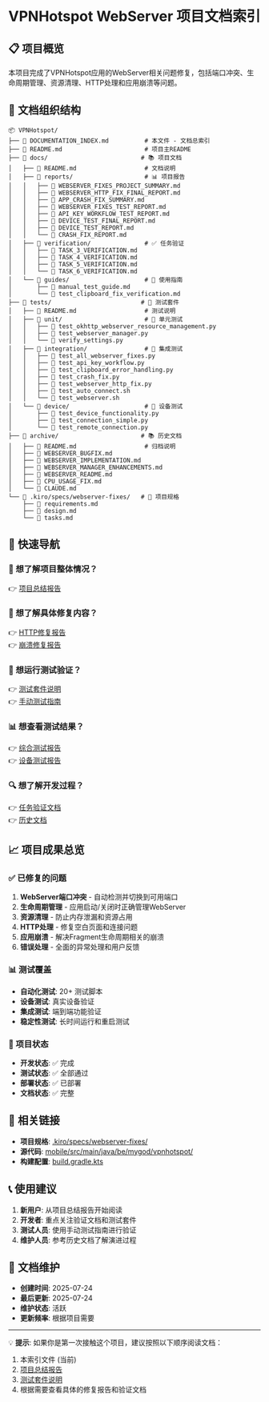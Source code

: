 # VPNHotspot WebServer 项目文档索引

## 📋 项目概览

本项目完成了VPNHotspot应用的WebServer相关问题修复，包括端口冲突、生命周期管理、资源清理、HTTP处理和应用崩溃等问题。

## 📁 文档组织结构

```
📦 VPNHotspot/
├── 📄 DOCUMENTATION_INDEX.md          # 本文件 - 文档总索引
├── 📄 README.md                       # 项目主README
├── 📂 docs/                          # 📚 项目文档
│   ├── 📄 README.md                   # 文档说明
│   ├── 📂 reports/                    # 📊 项目报告
│   │   ├── 📄 WEBSERVER_FIXES_PROJECT_SUMMARY.md
│   │   ├── 📄 WEBSERVER_HTTP_FIX_FINAL_REPORT.md
│   │   ├── 📄 APP_CRASH_FIX_SUMMARY.md
│   │   ├── 📄 WEBSERVER_FIXES_TEST_REPORT.md
│   │   ├── 📄 API_KEY_WORKFLOW_TEST_REPORT.md
│   │   ├── 📄 DEVICE_TEST_FINAL_REPORT.md
│   │   ├── 📄 DEVICE_TEST_REPORT.md
│   │   └── 📄 CRASH_FIX_REPORT.md
│   ├── 📂 verification/               # ✅ 任务验证
│   │   ├── 📄 TASK_3_VERIFICATION.md
│   │   ├── 📄 TASK_4_VERIFICATION.md
│   │   ├── 📄 TASK_5_VERIFICATION.md
│   │   └── 📄 TASK_6_VERIFICATION.md
│   └── 📂 guides/                     # 📖 使用指南
│       ├── 📄 manual_test_guide.md
│       └── 📄 test_clipboard_fix_verification.md
├── 📂 tests/                         # 🧪 测试套件
│   ├── 📄 README.md                   # 测试说明
│   ├── 📂 unit/                       # 🔧 单元测试
│   │   ├── 📄 test_okhttp_webserver_resource_management.py
│   │   ├── 📄 test_webserver_manager.py
│   │   └── 📄 verify_settings.py
│   ├── 📂 integration/                # 🔗 集成测试
│   │   ├── 📄 test_all_webserver_fixes.py
│   │   ├── 📄 test_api_key_workflow.py
│   │   ├── 📄 test_clipboard_error_handling.py
│   │   ├── 📄 test_crash_fix.py
│   │   ├── 📄 test_webserver_http_fix.py
│   │   ├── 📄 test_auto_connect.sh
│   │   └── 📄 test_webserver.sh
│   └── 📂 device/                     # 📱 设备测试
│       ├── 📄 test_device_functionality.py
│       ├── 📄 test_connection_simple.py
│       └── 📄 test_remote_connection.py
├── 📂 archive/                       # 📚 历史文档
│   ├── 📄 README.md                   # 归档说明
│   ├── 📄 WEBSERVER_BUGFIX.md
│   ├── 📄 WEBSERVER_IMPLEMENTATION.md
│   ├── 📄 WEBSERVER_MANAGER_ENHANCEMENTS.md
│   ├── 📄 WEBSERVER_README.md
│   ├── 📄 CPU_USAGE_FIX.md
│   └── 📄 CLAUDE.md
└── 📂 .kiro/specs/webserver-fixes/   # 🎯 项目规格
    ├── 📄 requirements.md
    ├── 📄 design.md
    └── 📄 tasks.md
```

## 🚀 快速导航

### 🎯 想了解项目整体情况？
👉 [项目总结报告](docs/reports/WEBSERVER_FIXES_PROJECT_SUMMARY.md)

### 🔧 想了解具体修复内容？
👉 [HTTP修复报告](docs/reports/WEBSERVER_HTTP_FIX_FINAL_REPORT.md)  
👉 [崩溃修复报告](docs/reports/APP_CRASH_FIX_SUMMARY.md)

### 🧪 想运行测试验证？
👉 [测试套件说明](tests/README.md)  
👉 [手动测试指南](docs/guides/manual_test_guide.md)

### 📊 想查看测试结果？
👉 [综合测试报告](docs/reports/WEBSERVER_FIXES_TEST_REPORT.md)  
👉 [设备测试报告](docs/reports/DEVICE_TEST_FINAL_REPORT.md)

### 🔍 想了解开发过程？
👉 [任务验证文档](docs/verification/)  
👉 [历史文档](archive/)

## 📈 项目成果总览

### ✅ 已修复的问题
1. **WebServer端口冲突** - 自动检测并切换到可用端口
2. **生命周期管理** - 应用启动/关闭时正确管理WebServer
3. **资源清理** - 防止内存泄漏和资源占用
4. **HTTP处理** - 修复空白页面和连接问题
5. **应用崩溃** - 解决Fragment生命周期相关的崩溃
6. **错误处理** - 全面的异常处理和用户反馈

### 📊 测试覆盖
- **自动化测试**: 20+ 测试脚本
- **设备测试**: 真实设备验证
- **集成测试**: 端到端功能验证
- **稳定性测试**: 长时间运行和重启测试

### 🎉 项目状态
- **开发状态**: ✅ 完成
- **测试状态**: ✅ 全部通过
- **部署状态**: ✅ 已部署
- **文档状态**: ✅ 完整

## 🔗 相关链接

- **项目规格**: [.kiro/specs/webserver-fixes/](/.kiro/specs/webserver-fixes/)
- **源代码**: [mobile/src/main/java/be/mygod/vpnhotspot/](/mobile/src/main/java/be/mygod/vpnhotspot/)
- **构建配置**: [build.gradle.kts](/build.gradle.kts)

## 📞 使用建议

1. **新用户**: 从项目总结报告开始阅读
2. **开发者**: 重点关注验证文档和测试套件
3. **测试人员**: 使用手动测试指南进行验证
4. **维护人员**: 参考历史文档了解演进过程

## 🔄 文档维护

- **创建时间**: 2025-07-24
- **最后更新**: 2025-07-24
- **维护状态**: 活跃
- **更新频率**: 根据项目需要

---

💡 **提示**: 如果你是第一次接触这个项目，建议按照以下顺序阅读文档：
1. 本索引文件 (当前)
2. [项目总结报告](docs/reports/WEBSERVER_FIXES_PROJECT_SUMMARY.md)
3. [测试套件说明](tests/README.md)
4. 根据需要查看具体的修复报告和验证文档